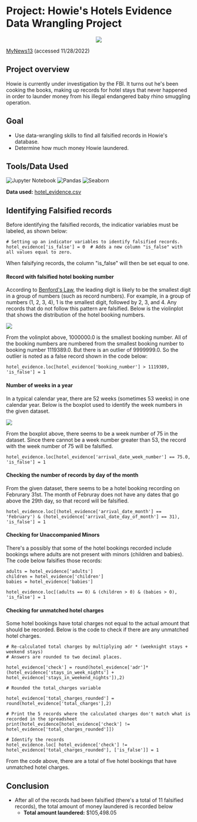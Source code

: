 # Project: Howie's Hotels Evidence Data Wrangling Project

<p align = "center">
    <img src = "https://external-content.duckduckgo.com/iu/?u=https%3A%2F%2Fi.pinimg.com%2Foriginals%2Ffd%2F5d%2Fd7%2Ffd5dd74c15403cc1a208b87de2464ede.jpg&f=1&nofb=1&ipt=f0968970927a97cf0c9dbfa7071df66820cd9cc416c02d70109ae48ba64f8190&ipo=images">
<p/>


[MyNews13](https://www.mynews13.com/fl/orlando/attractions/2021/01/12/baby-rhino-at-disneys-animal-kingdom-given-name) (accessed 11/28/2022)
## Project overview

Howie is currently under investigation by the FBI. It turns out he's been cooking the books, making up records for hotel stays that never happened in order to launder money from his illegal endangered baby rhino smuggling operation.

## Goal
* Use data-wrangling skills to find all falsified records in Howie's database.
* Determine how much money Howie laundered.

## Tools/Data Used
![Jupyter Notebook](https://img.shields.io/badge/Tool-Jupyter-informational?style=flat&logo=jupyter&logoColor=orange&color=008080)
![Pandas](https://img.shields.io/badge/DS-pandas-%23150458.svg?style=flat&logo=pandas&logoColor=white&color=008080)
![Seaborn](https://img.shields.io/badge/DS-Seaborn-%230C55A5.svg?style=flat&logo=seaborn&logoColor=%white&color=008080)

**Data used:** [hotel_evidence.csv](https://github.com/collinbashore/data-science-and-analytics-portfolio/blob/main/Data%20Wrangling/hotel_evidence.csv)

## Identifying Falsified records
Before identifying the falsified records, the indicatior variables must be labeled, as shown below:
```
# Setting up an indicator variables to identify falsified records.
hotel_evidence['is_false'] = 0  # Adds a new column "is_false" with all values equal to zero.
```
When falsifying records, the column "is_false" will then be set equal to one.

#### Record with falsified hotel booking number
According to [Benford's Law](https://en.wikipedia.org/wiki/Benford%27s_law#Definition), the leading digit is likely to be the smallest digit in a group of numbers (such as record numbers). For example, in a group of numbers (1, 2, 3, 4), 1 is the smallest digit, followed by 2, 3, and 4. Any records that do not follow this pattern are falsified. Below is the violinplot that shows the distribution of the hotel booking numbers.

<img src = "Booking Number Distribution.png">

From the volinplot above, 1000000.0 is the smallest booking number. All of the booking numbers are numbered from the smallest booking number to booking number 1119389.0. But there is an outlier of 9999999.0. So the outlier is noted as a false record shown in the code below:

```
hotel_evidence.loc[hotel_evidence['booking_number'] > 1119389, 'is_false'] = 1
```

#### Number of weeks in a year
In a typical calendar year, there are 52 weeks (sometimes 53 weeks) in one calendar year. Below is the boxplot used to identify the week numbers in the given dataset.

<img src = "Distribution of Week Number.PNG">

From the boxplot above, there seems to be a week number of 75 in the dataset. Since there cannot be a week number greater than 53, the record with the week number of 75 will be falsified.

```
hotel_evidence.loc[hotel_evidence['arrival_date_week_number'] == 75.0, 'is_false'] = 1
```

#### Checking the number of records by day of the month
From the given dataset, there seems to be a hotel booking recording on Februrary 31st. The month of Februray does not have any dates that go above the 29th day, so that record will be falsified.

```
hotel_evidence.loc[(hotel_evidence['arrival_date_month'] == 'February') & (hotel_evidence['arrival_date_day_of_month'] == 31), 'is_false'] = 1
```
#### Checking for Unaccompanied Minors
There's a possibly that some of the hotel bookings recorded include bookings where adults are not present with minors (children and babies).
The code below falsifies those records:

```
adults = hotel_evidence['adults']
children = hotel_evidence['children']
babies = hotel_evidence['babies']

hotel_evidence.loc[(adults == 0) & (children > 0) & (babies > 0), 'is_false'] = 1
```

#### Checking for unmatched hotel charges
Some hotel bookings have total charges not equal to the actual amount that should be recorded. Below is the code to check if there are any unmatched hotel charges.

```
# Re-calculated total charges by multiplying adr * (weeknight stays + weekend stays)
# Answers are rounded to two decimal places.

hotel_evidence['check'] = round(hotel_evidence['adr']* (hotel_evidence['stays_in_week_nights'] + hotel_evidence['stays_in_weekend_nights']),2)

# Rounded the total_charges variable

hotel_evidence['total_charges_rounded'] = round(hotel_evidence['total_charges'],2)

# Print the 5 records where the calculated charges don't match what is recorded in the spreadsheet
print(hotel_evidence[hotel_evidence['check'] != hotel_evidence['total_charges_rounded']])

# Identify the records 
hotel_evidence.loc[ hotel_evidence['check'] != hotel_evidence['total_charges_rounded'], ['is_false']] = 1
```
From the code above, there are a total of five hotel bookings that have unmatched hotel charges.

## Conclusion
* After all of the records had been falsified (there's a total of 11 falsified records), the total amount of money laundered is recorded below
    - **Total amount laundered:** $105,498.05
